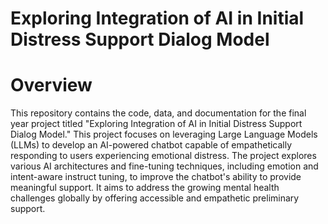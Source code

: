 # Exploring Integration of AI in Initial Distress Support Dialog Model


# Overview
This repository contains the code, data, and documentation for the final year project titled "Exploring Integration of AI in Initial Distress Support Dialog Model." This project focuses on leveraging Large Language Models (LLMs) to develop an AI-powered chatbot capable of empathetically responding to users experiencing emotional distress.
The project explores various AI architectures and fine-tuning techniques, including emotion and intent-aware instruct tuning, to improve the chatbot's ability to provide meaningful support. It aims to address the growing mental health challenges globally by offering accessible and empathetic preliminary support.



